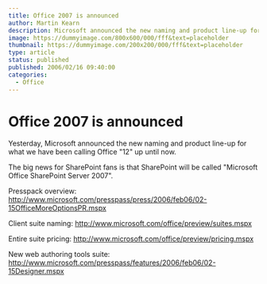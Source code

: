 ```yaml
---
title: Office 2007 is announced
author: Martin Kearn
description: Microsoft announced the new naming and product line-up for what we have been calling Office "12" up until now. The big news for SharePoint fans is that SharePoint will be called "Microsoft Office SharePoint Server 2007".
image: https://dummyimage.com/800x600/000/fff&text=placeholder
thumbnail: https://dummyimage.com/200x200/000/fff&text=placeholder
type: article
status: published
published: 2006/02/16 09:40:00
categories: 
  - Office
---
```


# Office 2007 is announced

Yesterday, Microsoft announced the new naming and product line-up for what we have been calling Office "12" up until now. 

The big news for SharePoint fans is that SharePoint will be called "Microsoft Office SharePoint Server 2007".

Presspack overview: http://www.microsoft.com/presspass/press/2006/feb06/02-15OfficeMoreOptionsPR.mspx

Client suite naming: http://www.microsoft.com/office/preview/suites.mspx

Entire suite pricing: http://www.microsoft.com/office/preview/pricing.mspx

New web authoring tools suite: http://www.microsoft.com/presspass/features/2006/feb06/02-15Designer.mspx
